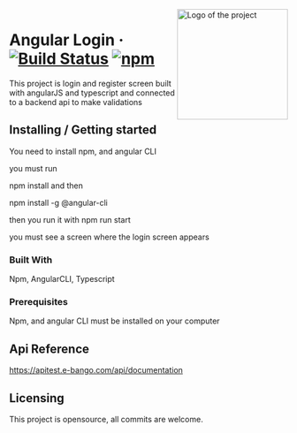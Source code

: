 <img src="https://media3.giphy.com/media/XEDIHHp3i8bVoEdxd7/giphy.gif" alt="Logo of the project" align="right" width="200">


# Angular Login &middot; [![Build Status](https://img.shields.io/travis/npm/npm/latest.svg?style=flat-square)](https://travis-ci.org/npm/npm) [![npm](https://img.shields.io/npm/v/npm.svg?style=flat-square)](https://www.npmjs.com/package/npm) 
> 

This project is login and register screen built with angularJS and typescript and connected to a backend api to make validations

## Installing / Getting started

You need to install npm, and angular CLI

you must run 

npm install 
and then 

npm install -g @angular-cli

then you run it with npm run start

you must see a screen where the login screen appears


### Built With
Npm, AngularCLI, Typescript

### Prerequisites

Npm, and angular CLI must be installed on your computer

## Api Reference

https://apitest.e-bango.com/api/documentation



## Licensing

This project is opensource, all commits are welcome.




